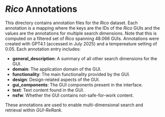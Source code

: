 # *Rico* Annotations

This directory contains annotation files for the *Rico* dataset. Each annotation is a mapping where the keys are the IDs of the *Rico* GUIs and the values are the annotations for multiple search dimensions. Note that this is computed on a filtered set of *Rico* spanning 48.066 GUIs. Annotations were created with GPT4.1 (accessed in July 2025) and a tempereature setting of 0.05. Each annotation entry includes:

- **general_description**: A summary of all other search dimensions for the GUI.
- **domain**: The application domain of the GUI.
- **functionality**: The main functionality provided by the GUI.
- **design**: Design-related aspects of the GUI.
- **gui_components**: The GUI components present in the interface.
- **text**: Text content found in the GUI.
- **nsfw**: Whether the GUI contains not-safe-for-work content.

These annotations are used to enable multi-dimensional search and retrieval within *GUI-ReRank*.  
